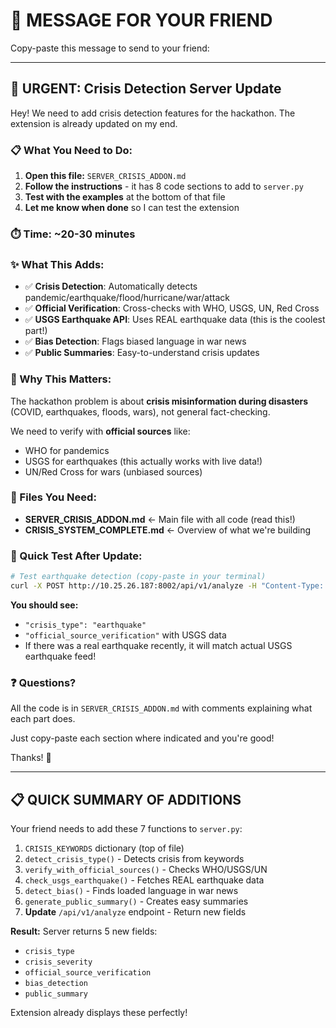 # 📨 MESSAGE FOR YOUR FRIEND

Copy-paste this message to send to your friend:

---

## 🚨 URGENT: Crisis Detection Server Update

Hey! We need to add crisis detection features for the hackathon. The extension is already updated on my end.

### 📋 What You Need to Do:

1. **Open this file:** `SERVER_CRISIS_ADDON.md`
2. **Follow the instructions** - it has 8 code sections to add to `server.py`
3. **Test with the examples** at the bottom of that file
4. **Let me know when done** so I can test the extension

### ⏱️ Time: ~20-30 minutes

### ✨ What This Adds:

- ✅ **Crisis Detection**: Automatically detects pandemic/earthquake/flood/hurricane/war/attack
- ✅ **Official Verification**: Cross-checks with WHO, USGS, UN, Red Cross
- ✅ **USGS Earthquake API**: Uses REAL earthquake data (this is the coolest part!)
- ✅ **Bias Detection**: Flags biased language in war news
- ✅ **Public Summaries**: Easy-to-understand crisis updates

### 🎯 Why This Matters:

The hackathon problem is about **crisis misinformation during disasters** (COVID, earthquakes, floods, wars), not general fact-checking.

We need to verify with **official sources** like:
- WHO for pandemics
- USGS for earthquakes (this actually works with live data!)
- UN/Red Cross for wars (unbiased sources)

### 📂 Files You Need:

- **SERVER_CRISIS_ADDON.md** ← Main file with all code (read this!)
- **CRISIS_SYSTEM_COMPLETE.md** ← Overview of what we're building

### 🧪 Quick Test After Update:

```bash
# Test earthquake detection (copy-paste in your terminal)
curl -X POST http://10.25.26.187:8002/api/v1/analyze -H "Content-Type: application/json" -d '{"content": "A magnitude 7.2 earthquake struck Turkey today according to USGS", "title": "Major Earthquake", "url": "https://news.com"}'
```

**You should see:**
- `"crisis_type": "earthquake"`
- `"official_source_verification"` with USGS data
- If there was a real earthquake recently, it will match actual USGS earthquake feed!

### ❓ Questions?

All the code is in `SERVER_CRISIS_ADDON.md` with comments explaining what each part does.

Just copy-paste each section where indicated and you're good!

Thanks! 🙏

---

## 📋 QUICK SUMMARY OF ADDITIONS

Your friend needs to add these 7 functions to `server.py`:

1. `CRISIS_KEYWORDS` dictionary (top of file)
2. `detect_crisis_type()` - Detects crisis from keywords
3. `verify_with_official_sources()` - Checks WHO/USGS/UN
4. `check_usgs_earthquake()` - Fetches REAL earthquake data
5. `detect_bias()` - Finds loaded language in war news
6. `generate_public_summary()` - Creates easy summaries
7. **Update** `/api/v1/analyze` endpoint - Return new fields

**Result:** Server returns 5 new fields:
- `crisis_type`
- `crisis_severity`
- `official_source_verification`
- `bias_detection`
- `public_summary`

Extension already displays these perfectly!

